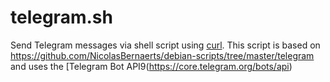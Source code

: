 # telegram.sh
Send Telegram messages via shell script using [curl](https://curl.se/).
This script is based on https://github.com/NicolasBernaerts/debian-scripts/tree/master/telegram and uses the [Telegram Bot API9(https://core.telegram.org/bots/api)
